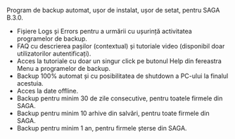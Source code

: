 Program de backup automat, ușor de instalat, ușor de setat, pentru SAGA B.3.0.
* Fișiere Logs și Errors pentru a urmării cu ușurință activitatea programelor de backup.
* FAQ cu descrierea pașilor (contextual) și tutoriale video (disponibil doar utilizatorilor autentificați).
* Acces la tutoriale cu doar un singur click pe butonul Help din fereastra Menu a programelor de backup.
* Backup 100% automat și cu posibilitatea de shutdown a PC-ului la finalul acestuia.
* Acces la date offline.
* Backup pentru minim 30 de zile consecutive, pentru toatele firmele din SAGA.
* Backup pentru minim 10 arhive din salvări, pentru toate firmele din SAGA.
* Backup pentru minim 1 an, pentru firmele șterse din SAGA.
